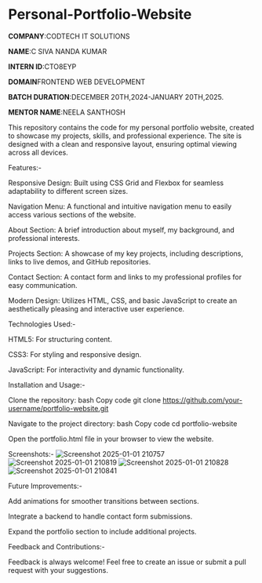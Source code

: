 # Personal-Portfolio-Website

**COMPANY**:CODTECH IT SOLUTIONS

**NAME**:C SIVA NANDA KUMAR

**INTERN ID**:CTO8EYP

**DOMAIN**FRONTEND WEB DEVELOPMENT

**BATCH DURATION**:DECEMBER 20TH,2024-JANUARY 20TH,2025.

**MENTOR NAME**:NEELA SANTHOSH



This repository contains the code for my personal portfolio website, created to showcase my projects, skills, and professional experience. The site is designed with a clean and responsive layout, ensuring optimal viewing across all devices.

Features:-

Responsive Design: Built using CSS Grid and Flexbox for seamless adaptability to different screen sizes.

Navigation Menu: A functional and intuitive navigation menu to easily access various sections of the website.

About Section: A brief introduction about myself, my background, and professional interests.

Projects Section: A showcase of my key projects, including descriptions, links to live demos, and GitHub repositories.

Contact Section: A contact form and links to my professional profiles for easy communication.

Modern Design: Utilizes HTML, CSS, and basic JavaScript to create an aesthetically pleasing and interactive user experience.



Technologies Used:-

HTML5: For structuring content.

CSS3: For styling and responsive design.

JavaScript: For interactivity and dynamic functionality.


Installation and Usage:-


Clone the repository:
bash
Copy code
git clone https://github.com/your-username/portfolio-website.git

Navigate to the project directory:
bash
Copy code
cd portfolio-website

Open the portfolio.html file in your browser to view the website.


Screenshots:-
![Screenshot 2025-01-01 210757](https://github.com/user-attachments/assets/81d7d600-c3f5-4dc8-b2ce-0ac0efac101b)
![Screenshot 2025-01-01 210819](https://github.com/user-attachments/assets/5c820385-be95-43a5-a80f-7e2dbbc0ecdd)
![Screenshot 2025-01-01 210828](https://github.com/user-attachments/assets/4c850045-4007-4d50-bd19-f6f37dc20f69)
![Screenshot 2025-01-01 210841](https://github.com/user-attachments/assets/552bdb28-ca01-499f-897c-7d0756de539d)





Future Improvements:-

Add animations for smoother transitions between sections.

Integrate a backend to handle contact form submissions.

Expand the portfolio section to include additional projects.


Feedback and Contributions:-

Feedback is always welcome! Feel free to create an issue or submit a pull request with your suggestions.











